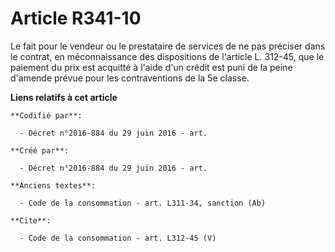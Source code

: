 # Article R341-10

Le fait pour le vendeur ou le prestataire de services de ne pas préciser dans le contrat, en méconnaissance des dispositions
de l'article L. 312-45, que le paiement du prix est acquitté à l'aide d'un crédit est puni de la peine d'amende prévue pour
les contraventions de la 5e classe.

**Liens relatifs à cet article**

	**Codifié par**:

	  - Décret n°2016-884 du 29 juin 2016 - art.

	**Créé par**:

	  - Décret n°2016-884 du 29 juin 2016 - art.

	**Anciens textes**:

	  - Code de la consommation - art. L311-34, sanction (Ab)

	**Cite**:

	  - Code de la consommation - art. L312-45 (V)
